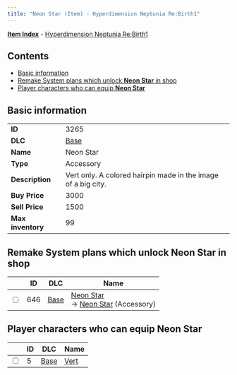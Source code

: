 ```yaml
---
title: "Neon Star (Item) - Hyperdimension Neptunia Re;Birth1"
---
```


[**Item Index**](/neptunia/rb1/item/index.html) - [Hyperdimension Neptunia Re;Birth1](/neptunia/rb1)

## Contents

- [Basic information](#basic-information)
- [Remake System plans which unlock **Neon Star** in shop](#remake-system-plans-which-unlock-neon-star-in-shop)
- [Player characters who can equip **Neon Star**](#player-characters-who-can-equip-neon-star)

## Basic information

|   |   |
| -- | -- |
| **ID** | 3265 |
| **DLC** | [Base](/neptunia/rb1/dlc/1-base.html) |
| **Name** | Neon Star |
| **Type** | Accessory |
| **Description** | Vert only. A colored hairpin made in the image of a big city. |
| **Buy Price** | 3000 |
| **Sell Price** | 1500 |
| **Max inventory** | 99 |


## Remake System plans which unlock **Neon Star** in shop

|    | ID | DLC | Name |
| -- | -- | --- | ---- |
| <input type="checkbox" id="rb1-remake-1-646" class="trackbox" /> | 646 | [Base](/neptunia/rb1/dlc/1-base.html) | [Neon Star](/neptunia/rb1/remake/1-646-neon-star.html)<br /> → [Neon Star](/neptunia/rb1/item/1-3265-neon-star.html) (Accessory) |


## Player characters who can equip **Neon Star**

|    | ID | DLC | Name |
| -- | -- | --- | ---- |
| <input type="checkbox" id="rb1-player-1-5" class="trackbox" /> | 5 | [Base](/neptunia/rb1/dlc/1-base.html) | [Vert](/neptunia/rb1/player/1-5-vert.html) |
